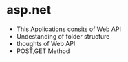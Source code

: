 # asp.net

- This Applications consits of Web API 
- Undestanding of folder structure 
- thoughts of Web API
- POST,GET Method
